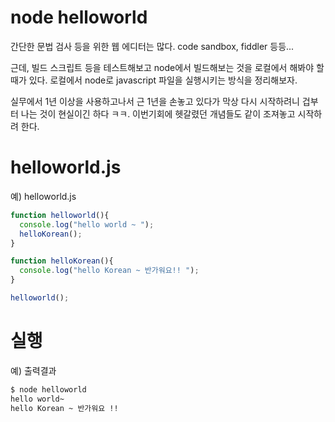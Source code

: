 # node helloworld

간단한 문법 검사 등을 위한 웹 에디터는 많다. code sandbox, fiddler 등등...  

근데, 빌드 스크립트 등을 테스트해보고 node에서 빌드해보는 것을 로컬에서 해봐야 할 때가 있다. 로컬에서 node로 javascript 파일을 실행시키는 방식을 정리해보자.    

실무에서 1년 이상을 사용하고나서 근 1년을 손놓고 있다가 막상 다시 시작하려니 겁부터 나는 것이 현실이긴 하다 ㅋㅋ. 이번기회에 헷갈렸던 개념들도 같이 조져놓고 시작하려 한다.  

# helloworld.js

예) helloworld.js

```javascript
function helloworld(){
  console.log("hello world ~ ");
  helloKorean();
}

function helloKorean(){
  console.log("hello Korean ~ 반가워요!! ");
}

helloworld();
```



# 실행

예) 출력결과

```bash
$ node helloworld
hello world~ 
hello Korean ~ 반가워요 !!
```

